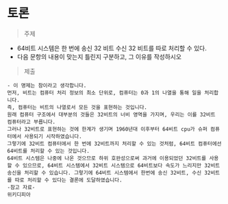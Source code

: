 # 토론
> 주제<br>
- 64비트 시스템은 한 번에 송신 32 비트 수신 32 비트를 따로 처리할 수 있다.
- 다음 문항의 내용이 맞는지 틀린지 구분하고, 그 이유를 작성하시오
> 제출<br>
```
- 이 명제는 참이라고 생각합니다.
먼저, 비트는 컴퓨터 처리 정보의 최소 단위로, 컴퓨터는 0과 1의 나열을 통해 일을 처리합니다.
즉, 컴퓨터는 비트의 나열로서 모든 것을 표현하는 것입니다.
원래 컴퓨터 구조에서 대부분의 것들은 32비트의 너비 영역을 가지며, 우리는 이를 32비트 컴퓨터라고 부릅니다.
그러나 32비트로 표현하는 것에 한계가 생기며 1960년대 이후부터 64비트 cpu가 슈퍼 컴퓨터에서 사용되기 시작하였습니다.
그렇기에 32비트 컴퓨터에서 한 번에 32비트까지 처리할 수 있는 것처럼, 64비트 컴퓨터에선 64비트를 처리할 수 있는 것입니다.
64비트 시스템은 나중에 나온 것으므로 하위 호완성으로써 과거에 이용되었던 32비트를 사용할 수 있으므로, 64비트 시스템에서 32비트 시스템으로 64비트보다 속도가 느리지만 32비트 송신을 처리할 수 있습니다. 그렇기에 64비트 시스템에서 한번에 송신 32비트, 수신 32비트를 따로 처리할 수 있다는 결론에 도달하였습니다.
-참고 자료-
위키디피아
```
